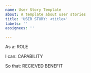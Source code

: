 ```yaml
---
name: User Story Template
about: A template about user stories
title: 'USER STORY: <title>'
labels: ''
assignees: ''

---
```


As a: ROLE

I can: CAPABILITY

So that: RECIEVED BENEFIT
